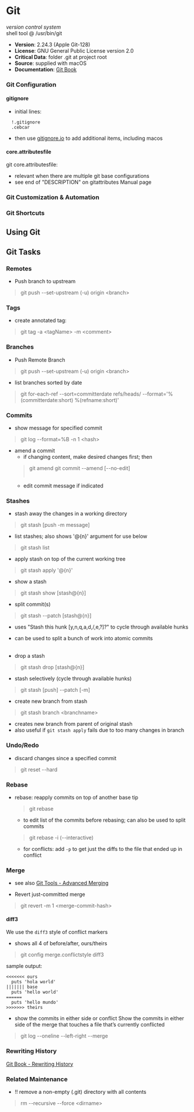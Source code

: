 # Git

*version control system*<br/>
shell tool @ /usr/bin/git<br/>
  - **Version**: 2.24.3 (Apple Git-128)<br/>
  - **License**: GNU General Public License version 2.0<br/>
  - **Critical Data**: folder .git at project root<br/>
  - **Source**: supplied with macOS<br/>
  - **Documentation**: [Git Book](https://git-scm.com/book/en/v2)

### **Git Configuration**<br/>

#### gitignore
- initial lines:
```.gitignore
  !.gitignore
  .cebcar
```
- then use [gitignore.io](http://gitignore.io) to add additional items, including macos

#### core.attributesfile
git core.attributesfile:
- relevant when there are multiple git base configurations
- see end of "DESCRIPTION" on gitattributes Manual page

### **Git Customization &amp; Automation**<br/>

### **Git Shortcuts**<br/>

## Using Git<br/>

## Git Tasks

### Remotes
- Push branch to upstream
> git push --set-upstream (-u) origin &lt;branch&gt;

### Tags
- create annotated tag:
> git tag -a &lt;tagName&gt; -m &lt;comment&gt;

### Branches
- Push Remote Branch
> git push --set-upstream (-u) origin &lt;branch&gt;

- list branches sorted by date
> git for-each-ref --sort=committerdate refs/heads/ --format='%(committerdate:short) %(refname:short)'

### Commits
- show message for specified commit
> git log --format=%B -n 1 &lt;hash&gt;

- amend a commit
  - if changing content, make desired changes first; then
  > git amend
  > git commit --amend [--no-edit]<br><br>
    - edit commit message if indicated
<!-- TODO ..squash commits.. (TEST and expand) -->
<!-- > git rebase --interactive HEAD~n -->

### Stashes
- stash away the changes in a working directory
> git stash [push -m message]

- list stashes; also shows '@{n}' argument for use below
> git stash list

- apply stash on top of the current working tree
> git stash apply '@{n}'

- show a stash
> git stash show [stash@{n}]

- split commit(s)
> git stash --patch [stash@{n}]<br>

  - uses "Stash this hunk [y,n,q,a,d,/,e,?]?" to cycle through available hunks
  - can be used to split a bunch of work into atomic commits
<br><br>

- drop a stash
> git stash drop [stash@{n}]

- stash selectively (cycle through available hunks)
> git stash [push] --patch [-m]

- create new branch from stash
> git stash branch &lt;branchname&gt;<br>

  - creates new branch from parent of original stash
  - also useful if `git stash apply` fails due to too many changes in branch

### Undo/Redo
- discard changes since a specified commit
> git reset --hard <commit>

### Rebase
- rebase: reapply commits on top of another base tip
  > git rebase <commit>
  - to edit list of the commits before rebasing; can also be used to split commits
  > git rebase -i (--interactive) <commit>

  - for conflicts: add `-p` to get just the diffs to the file that ended up in conflict
### Merge
- see also [Git Tools - Advanced Merging](https://git-scm.com/book/en/v2/Git-Tools-Advanced-Merging#_advanced_merging)

- Revert just-committed merge
> git revert -m 1 &lt;merge-commit-hash&gt;

#### diff3
We use the `diff3` style of conflict markers
- shows all 4 of before/after, ours/theirs
> git config merge.conflictstyle diff3

  sample output:
  ```plaintext
  <<<<<<< ours
    puts 'hola world'
  ||||||| base
    puts 'hello world'
  ======
    puts 'hello mundo'
  >>>>>>> theirs
  ```

- show the commits in either side or conflict
Show the commits in either side of the merge that touches a file that’s currently conflicted
> git log --oneline --left-right --merge

### Rewriting History
[Git Book - Rewriting History](https://git-scm.com/book/en/v2/Git-Tools-Rewriting-History)

### Related Maintenance
- !! remove a non-empty (.git) directory with all contents
> rm --recursive --force &lt;dirname&gt;
